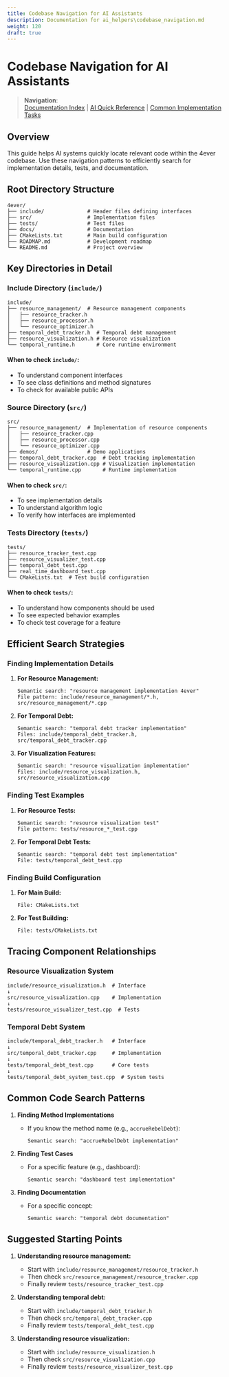 ```yaml
---
title: Codebase Navigation for AI Assistants
description: Documentation for ai_helpers\codebase_navigation.md
weight: 120
draft: true
---
```


# Codebase Navigation for AI Assistants

> **Navigation**:  
> [Documentation Index](../index.md) | [AI Quick Reference](./quick_reference.md) | [Common Implementation Tasks](./common_tasks.md)

## Overview
This guide helps AI systems quickly locate relevant code within the 4ever codebase. Use these navigation patterns to efficiently search for implementation details, tests, and documentation.

## Root Directory Structure

```
4ever/
├── include/              # Header files defining interfaces
├── src/                  # Implementation files
├── tests/                # Test files
├── docs/                 # Documentation
├── CMakeLists.txt        # Main build configuration
├── ROADMAP.md            # Development roadmap
└── README.md             # Project overview
```

## Key Directories in Detail

### Include Directory (`include/`)

```
include/
├── resource_management/  # Resource management components
│   ├── resource_tracker.h
│   ├── resource_processor.h
│   └── resource_optimizer.h
├── temporal_debt_tracker.h  # Temporal debt management
├── resource_visualization.h # Resource visualization
└── temporal_runtime.h       # Core runtime environment
```

#### When to check `include/`:
- To understand component interfaces
- To see class definitions and method signatures
- To check for available public APIs

### Source Directory (`src/`)

```
src/
├── resource_management/  # Implementation of resource components
│   ├── resource_tracker.cpp
│   ├── resource_processor.cpp
│   └── resource_optimizer.cpp
├── demos/                # Demo applications
├── temporal_debt_tracker.cpp  # Debt tracking implementation
├── resource_visualization.cpp # Visualization implementation
└── temporal_runtime.cpp       # Runtime implementation
```

#### When to check `src/`:
- To see implementation details
- To understand algorithm logic
- To verify how interfaces are implemented

### Tests Directory (`tests/`)

```
tests/
├── resource_tracker_test.cpp
├── resource_visualizer_test.cpp
├── temporal_debt_test.cpp
├── real_time_dashboard_test.cpp
└── CMakeLists.txt  # Test build configuration
```

#### When to check `tests/`:
- To understand how components should be used
- To see expected behavior examples
- To check test coverage for a feature

## Efficient Search Strategies

### Finding Implementation Details

1. **For Resource Management:**
   ```
   Semantic search: "resource management implementation 4ever"
   File pattern: include/resource_management/*.h, src/resource_management/*.cpp
   ```

2. **For Temporal Debt:**
   ```
   Semantic search: "temporal debt tracker implementation"
   Files: include/temporal_debt_tracker.h, src/temporal_debt_tracker.cpp
   ```

3. **For Visualization Features:**
   ```
   Semantic search: "resource visualization implementation"
   Files: include/resource_visualization.h, src/resource_visualization.cpp
   ```

### Finding Test Examples

1. **For Resource Tests:**
   ```
   Semantic search: "resource visualization test"
   File pattern: tests/resource_*_test.cpp
   ```

2. **For Temporal Debt Tests:**
   ```
   Semantic search: "temporal debt test implementation"
   File: tests/temporal_debt_test.cpp
   ```

### Finding Build Configuration

1. **For Main Build:**
   ```
   File: CMakeLists.txt
   ```

2. **For Test Building:**
   ```
   File: tests/CMakeLists.txt
   ```

## Tracing Component Relationships

### Resource Visualization System
```
include/resource_visualization.h  # Interface
↓
src/resource_visualization.cpp    # Implementation
↓
tests/resource_visualizer_test.cpp  # Tests
```

### Temporal Debt System
```
include/temporal_debt_tracker.h   # Interface
↓
src/temporal_debt_tracker.cpp     # Implementation
↓
tests/temporal_debt_test.cpp      # Core tests
↓
tests/temporal_debt_system_test.cpp  # System tests
```

## Common Code Search Patterns

1. **Finding Method Implementations**
   - If you know the method name (e.g., `accrueRebelDebt`):
     ```
     Semantic search: "accrueRebelDebt implementation"
     ```

2. **Finding Test Cases**
   - For a specific feature (e.g., dashboard):
     ```
     Semantic search: "dashboard test implementation"
     ```

3. **Finding Documentation**
   - For a specific concept:
     ```
     Semantic search: "temporal debt documentation"
     ```

## Suggested Starting Points

1. **Understanding resource management:**
   - Start with `include/resource_management/resource_tracker.h`
   - Then check `src/resource_management/resource_tracker.cpp`
   - Finally review `tests/resource_tracker_test.cpp`

2. **Understanding temporal debt:**
   - Start with `include/temporal_debt_tracker.h`
   - Then check `src/temporal_debt_tracker.cpp`
   - Finally review `tests/temporal_debt_test.cpp`

3. **Understanding resource visualization:**
   - Start with `include/resource_visualization.h`
   - Then check `src/resource_visualization.cpp`
   - Finally review `tests/resource_visualizer_test.cpp`
